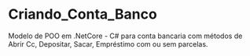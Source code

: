 # Criando_Conta_Banco
Modelo de POO em .NetCore - C# para conta bancaria com métodos de Abrir Cc, Depositar, Sacar, Empréstimo com ou sem parcelas.
